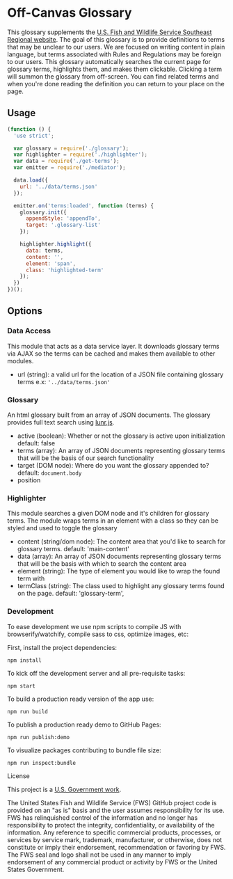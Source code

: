 # Off-Canvas Glossary

This glossary supplements the [U.S. Fish and Wildlife Service Southeast Regional website](http://fws.gov/southeast).  The goal of this glossary is to provide definitions to terms that may be unclear to our users. We are focused on writing content in plain language, but terms associated with Rules and Regulations may be foreign to our users.  This glossary automatically searches the current page for glossary terms, highlights them, and makes them clickable.  Clicking a term will summon the glossary from off-screen.  You can find related terms and when you're done reading the definition you can return to your place on the page.

## Usage

```javascript
(function () {
  'use strict';

  var glossary = require('./glossary');
  var highlighter = require('./highlighter');
  var data = require('./get-terms');
  var emitter = require('./mediator');

  data.load({
    url: '../data/terms.json'
  });

  emitter.on('terms:loaded', function (terms) {
    glossary.init({
      appendStyle: 'appendTo',
      target: '.glossary-list'
    });

    highlighter.highlight({
      data: terms,
      content: '',
      element: 'span',
      class: 'highlighted-term'
    });
  })
})();
```

## Options

### Data Access

This module that acts as a data service layer.  It downloads glossary terms via AJAX so the terms can be cached and makes them available to other modules.

- url (string): a valid url for the location of a JSON file containing glossary terms e.x: `'../data/terms.json'`

### Glossary

An html glossary built from an array of JSON documents. The glossary provides full text search using [lunr.js](http://lunrjs.com/).

- active (boolean): Whether or not the glossary is active upon initialization  default: false
- terms (array): An array of JSON documents representing glossary terms that will be the basis of our search functionality
- target (DOM node): Where do you want the glossary appended to? default: `document.body`
- position

### Highlighter

  This module searches a given DOM node and it's children for glossary terms.  The module wraps terms in an element with a class so they can be styled and used to toggle the glossary

 - content (string/dom node): The content area that you'd like to search for glossary terms. default: 'main-content'
 - data (array): An array of JSON documents representing glossary terms that will be the basis with which to search the content area
 - element (string): The type of element you would like to wrap the found term with
 - termClass (string): The class used to highlight any glossary terms found on the page. default: 'glossary-term',

### Development

To ease development we use npm scripts to compile JS with browserify/watchify, compile sass to css, optimize images, etc:

First, install the project dependencies:

`npm install`

To kick off the development server and all pre-requisite tasks:

`npm start`

To build a production ready version of the app use:

`npm run build`

To publish a production ready demo to GitHub Pages:

`npm run publish:demo`

To visualize packages contributing to bundle file size:

`npm run inspect:bundle`

License

This project is a [U.S. Government work](https://www.usa.gov/government-works).

The United States Fish and Wildlife Service (FWS) GitHub project code is provided on an "as is" basis and the user assumes responsibility for its use. FWS has relinquished control of the information and no longer has responsibility to protect the integrity, confidentiality, or availability of the information. Any reference to specific commercial products, processes, or services by service mark, trademark, manufacturer, or otherwise, does not constitute or imply their endorsement, recommendation or favoring by FWS. The FWS seal and logo shall not be used in any manner to imply endorsement of any commercial product or activity by FWS or the United States Government.
